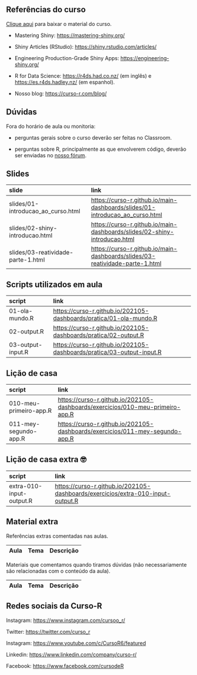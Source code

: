 
<!-- README.md is generated from README.Rmd. Please edit that file -->

## Referências do curso

[Clique
aqui](https://github.com/curso-r/main-dashboards/raw/master/material_do_curso.zip)
para baixar o material do curso.

-   Mastering Shiny: <https://mastering-shiny.org/>

-   Shiny Articles (RStudio): <https://shiny.rstudio.com/articles/>

-   Engineering Production-Grade Shiny Apps:
    <https://engineering-shiny.org/>

-   R for Data Science: <https://r4ds.had.co.nz/> (em inglês) e
    <https://es.r4ds.hadley.nz/> (em espanhol).

-   Nosso blog: <https://curso-r.com/blog/>

## Dúvidas

Fora do horário de aula ou monitoria:

-   perguntas gerais sobre o curso deverão ser feitas no Classroom.

-   perguntas sobre R, principalmente as que envolverem código, deverão
    ser enviadas no [nosso fórum](https://discourse.curso-r.com/).

## Slides

| slide                                | link                                                                           |
|:-------------------------------------|:-------------------------------------------------------------------------------|
| slides/01-introducao\_ao\_curso.html | <https://curso-r.github.io/main-dashboards/slides/01-introducao_ao_curso.html> |
| slides/02-shiny-introducao.html      | <https://curso-r.github.io/main-dashboards/slides/02-shiny-introducao.html>    |
| slides/03-reatividade-parte-1.html   | <https://curso-r.github.io/main-dashboards/slides/03-reatividade-parte-1.html> |

## Scripts utilizados em aula

| script            | link                                                                    |
|:------------------|:------------------------------------------------------------------------|
| 01-ola-mundo.R    | <https://curso-r.github.io/202105-dashboards/pratica/01-ola-mundo.R>    |
| 02-output.R       | <https://curso-r.github.io/202105-dashboards/pratica/02-output.R>       |
| 03-output-input.R | <https://curso-r.github.io/202105-dashboards/pratica/03-output-input.R> |

## Lição de casa

| script                 | link                                                                            |
|:-----------------------|:--------------------------------------------------------------------------------|
| 010-meu-primeiro-app.R | <https://curso-r.github.io/202105-dashboards/exercicios/010-meu-primeiro-app.R> |
| 011-mey-segundo-app.R  | <https://curso-r.github.io/202105-dashboards/exercicios/011-mey-segundo-app.R>  |

## Lição de casa extra 🤓

| script                   | link                                                                              |
|:-------------------------|:----------------------------------------------------------------------------------|
| extra-010-input-output.R | <https://curso-r.github.io/202105-dashboards/exercicios/extra-010-input-output.R> |

## Material extra

Referências extras comentadas nas aulas.

| Aula | Tema | Descrição |
|-----:|:-----|:----------|

Materiais que comentamos quando tiramos dúvidas (não necessariamente são
relacionadas com o conteúdo da aula).

| Aula | Tema | Descrição |
|-----:|:-----|:----------|

## Redes sociais da Curso-R

Instagram: <https://www.instagram.com/cursoo_r/>

Twitter: <https://twitter.com/curso_r>

Instagram: <https://www.youtube.com/c/CursoR6/featured>

Linkedin: <https://www.linkedin.com/company/curso-r/>

Facebook: <https://www.facebook.com/cursodeR>
